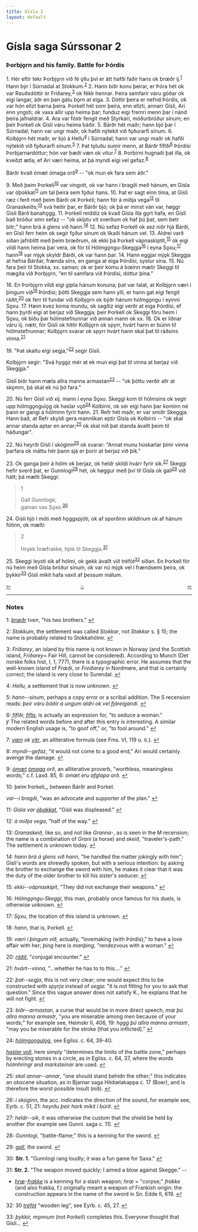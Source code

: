 ```yaml
---
title: Gísla 2
layout: default
---
```


# Gísla saga Súrssonar 2

### Þorbjǫrn and his family. Battle for Þórdis

1\. Hér eftir tekr Þorbjǫrn við fé ǫllu því er átt hafði faðir hans ok br&oelig;ðr ij.<sup id="a1">[1](#myfootnote1)</sup> Hann býr í Súrnadal at Stokkum.<sup id="a2">[2](#myfootnote2)</sup> 2. Hann biðr konu þeirar, er Þóra hét ok var Rauðsdóttir ór Friðarey,<sup id="a3">[3](#myfootnote3)</sup> ok fékk hennar. Þeira samfarir váru góðar ok eigi langar, áðr en þan gátu bǫrn at eiga. 3. Dóttir þeira er nefnd Þórdís, ok var hón ellzt barna þeira. Þorkell hét sonr þeira, enn ellzti, annarr Gísli, Ari enn yngsti; ok vaxa allir upp heima þar; funduz eigi fremri menn þar í nánd þeira jafnaldrar. 4. Ara var fóstr fengit með Styrkári, móðurbróður sínum; en þeir Þorkell ok Gísli váru heima báðir. 5. Bárðr hét maðr; hann bjó þar í Súrnadal; hann var ungr maðr, ok hafði nýtekit við fǫðurarfi sínum. 6. Kolbjǫrn hét maðr, er bjó á Hellu<sup id="a4">[4](#myfootnote4)</sup> í Súrnadal; hann var ungr maðr ok hafði nýtekið við fǫðurarfi sínum.<sup id="a5">[5](#myfootnote5)</sup> 7. Þat tǫluðu sumir menn, at Bárðr fíflði<sup id="a6">[6](#myfootnote6)</sup> Þórdísi Þorbjarnardóttur; hón var bæði væn ok vitur.<sup id="a7">[7](#myfootnote7)</sup> 8. Þorbirni hugnaði þat illa, ok kveðzt ætla, ef Ari væri heima, at þá myndi eigi vel gefaz.<sup id="a8">[8](#myfootnote8)</sup>

Bárðr kvað ómæt ómaga orð<sup id="a9">[9](#myfootnote9)</sup> -- "ok mun ek fara sem áðr."

9\. Með þeim Þorkeli<sup id="a10">[10](#myfootnote10)</sup> var vingott, ok var hann í bragði með hánum, en Gísla var óþokkat<sup id="a11">[11](#myfootnote11)</sup> um tal þeira sem fǫður hans. 10. Þat er sagt einn tíma, at Gísli ræz í ferð með þeim Bárði ok Þorkeli; hann fór á miðja vega<sup id="a12">[12](#myfootnote12)</sup> til Granaskeiðs;<sup id="a13">[13](#myfootnote13)</sup> svá heitir þar, er Bárðr bjó; ok þá er minst ván var, h&oslash;ggr Gísli Bárð banahǫgg. 11. Þorkell reiddiz ok kvað Gísla illa gǫrt hafa, en Gísli bað bróður sinn sefaz -- "ok skiptu vit sverðum ok haf þú þat, sem betr bítr;" hann brá á glens við hann.<sup id="a14">[14](#myfootnote14)</sup> 12. Nú sefaz Þorkell ok sez niðr hjá Bárði, en Gísli ferr heim ok segir fǫður sínum ok líkaði hánum vel. 13. Aldrei varð síðan jafnblítt með þeim br&oelig;ðrum, ok ekki þá Þorkell vápnaskiptit,<sup id="a15">[15](#myfootnote15)</sup> ok eigi vildi hann heima þar vera, ok fór til Hólmgǫngu-Skeggja<sup id="a16">[16](#myfootnote16)</sup> í eyna Sǫxu;<sup id="a17">[17](#myfootnote17)</sup> hann<sup id="a18">[18](#myfootnote18)</sup> var mjǫk skyldr Bárði, ok var hann þar. 14. Hann eggjar mjǫk Skeggja at hefna Bárðar, frænda síns, en ganga at eiga Þórdísi, systur sína. 15. Nú fara þeir til Stokka, xx. saman; ok er þeir kómu á b&oelig;inn mælir Skeggi til mægða við Þorbjǫrn, "en til samfara við Þórdísi, dóttur þína."

16\. En Þorbjǫrn vildi eigi gipta hánum konuna; þat var talat, at Kolbjǫrn væri í þingum við<sup id="a19">[19](#myfootnote19)</sup> Þórdísi; þótti Skeggja sem hann ylli, er hann gat eigi fengit ráðit,<sup id="a20">[20](#myfootnote20)</sup> ok ferr til fundar við Kolbjǫrn ok býðr hánum hólmgǫngu í eyinni Sǫxu. 17. Hann kvez koma mundu, ok sagðiz eigi verðr at eiga Þórdísi, ef hann þyrði eigi at berjaz við Skeggja; þeir Þorkell ok Skeggi fóru heim í Sǫxu, ok biðu þar hólmstefnunnar við annan mann ok xx. 18. Ok er liðnar váru iij. nætr, fór Gísli ok hittir Kolbjǫrn ok spyrr, hvárt hann er búinn til hólmstefnunnar; Kolbjǫrn svarar ok spyrr hvárt hann skal þat til ráðsins vinna.<sup id="a21">[21](#myfootnote21)</sup>

19\. "Þat skaltu eigi segja,"<sup id="a22">[22](#myfootnote22)</sup> segir Gísli.

Kolbjǫrn segir: "Svá hyggz mér at ek mun eigi þat til vinna at berjaz við Skeggja."

Gísli biðr hann mæla allra manna armastan<sup id="a23">[23](#myfootnote23)</sup> -- "ok þóttu verðir allr at skǫmm, þá skal ek nú þó fara."

20\. Nú ferr Gísli við xij. mann í eyna Sǫxu. Skeggi kom til hólmsins ok segir upp hólmgǫngulǫg ok haslar vǫll<sup id="a24">[24](#myfootnote24)</sup> Kolbirni, ok sér eigi hann þar kominn né þann er gangi á hólminn fyrir hann. 21. Refr hét maðr, er var smiðr Skeggja. Hann bað, at Refr skyldi gera mannlíkan eptir Gísla ok Kolbirni -- "ok skal annar standa aptar en annar;<sup id="a25">[25](#myfootnote25)</sup> ok skal níð þat standa ávallt þeim til háðungar".

22\. Nú heyrði Gísli í skóginn<sup id="a26">[26](#myfootnote26)</sup> ok svarar: "Annat munu húskarlar þínir vinna þarfara ok máttu hér þann sjá er þorir at berjaz við þik."

23\. Ok ganga þeir á hólm ok berjaz, ok heldr skildi hvárr fyrir sik.<sup id="a27">[27](#myfootnote27)</sup> Skeggi hefir sverð þat, er Gunnlogi<sup id="a28">[28](#myfootnote28)</sup> hét, ok h&oslash;ggur með því til Gísla ok gall<sup id="a29">[29](#myfootnote29)</sup> við hátt; þá mælti Skeggi:

>1
>   
>Gall Gunnloge,   
>gaman vas Sǫxo.<sup id="a30">[30](#myfootnote30)</sup>

24\. Gísli hjó í móti með hǫggspjóti, ok af sporðinn skildinum ok af hánum fótinn, ok mælti:

>2
>   
>Hrǫkk hræfrakke,
>hjók til Skeggja.<sup id="a31">[31](#myfootnote31)</sup>

25\. Skeggi leysti sik af hólmi, ok gekk ávallt við tréfót<sup id="a32">[32](#myfootnote32)</sup> síðan. En Þorkell fór nú heim með Gísla bróður sínum, ok var nú mjǫk vel í frændsemi þeira, ok þykkir<sup id="a33">[33](#myfootnote33)</sup> Gísli mikit hafa vaxit af þessum málum.

<div style="float: left"><a href="http://rcblack.net/Gisla_saga/Gisla_1">⇦</a></div>
<div style="float: right"><a href="http://rcblack.net/Gisla_saga/Gisla_3">⇨</a></div>
<div style="margin: 0 auto; width: 100px;"><a href="http://rcblack.net/Gisla_saga/Gisla_home">&#8962;</a></div>

---

### Notes

<a name="myfootnote1" id="f1">1</a>:
 [_br&oelig;ðr_](http://web.ff.cuni.cz/cgi-bin/uaa_slovnik/gmc_search_v3?cmd=viewthis&id=cv:b0271:23) _tveir_, "his two brothers."
[↩](#a1)

<a name="myfootnote2" id="f2">2</a>:
_Stokkum_, the settlement was called _Stokkar_, not _Stakkar_ s. &sect; 15; the name is probably related to Stokkahólmr.
[↩](#a2)

<a name="myfootnote3" id="f3">3</a>:
 _Friðarey_, an island by this name is not known in Norway (and the Scottish island, _Friðarey_= Fair Hill, cannot be considered). According to Munch (Det norske folks hist, I, 1, 777), there is a typographic error. He assumes that the well-known island of _Fr&oelig;ði_, or _Freiðarey_ in Nordm&oslash;re, and that is certainly correct; the island is very close to Surendal.
[↩](#a3)

<a name="myfootnote4" id="f4">4</a>:
 _Hellu_, a settlement that is now unknown.
[↩](#a4)

<a name="myfootnote5" id="f5">5</a>:
 _hann--sínum_, perhaps a copy error or a scribal addition. The S recension reads: _þeir váru báðir á ungum aldri ok vel fjáreigandi_.
[↩](#a5)

<a name="myfootnote6" id="f6">6</a>:
 _fíflði_; [_fífla_](http://web.ff.cuni.cz/cgi-bin/uaa_slovnik/gmc_search_v3?cmd=viewthis&id=cv:b0155:27), is actually an expression for, "to seduce a woman."   
 &#42856; The related words before and after this entry is interesting. A similar modern English usage is, "to goof off," or, "to fool around."
 [↩](#a6)

<a name="myfootnote7" id="f7">7</a>:
 [_v&oelig;n_](http://web.ff.cuni.cz/cgi-bin/uaa_slovnik/gmc_search_v3?cmd=viewthis&id=cv:b0719:32) _ok_ [_vitr_](http://web.ff.cuni.cz/cgi-bin/uaa_slovnik/gmc_search_v3?cmd=viewthis&id=cv:b0713:24), an alliterative formula (see Fms. VI, 119 u. ö.).
[↩](#a7)

<a name="myfootnote8" id="f8">8</a>:
 _myndi--gefaz_, "it would not come to a good end," Ari would certainly avenge the damage.
[↩](#a8)

<a name="myfootnote9" id="f9">9</a>:
 [_óm&oelig;t_](http://web.ff.cuni.cz/cgi-bin/uaa_slovnik/gmc_search_v3?cmd=viewthis&id=cv:b0443:18) [_ómaga_](http://web.ff.cuni.cz/cgi-bin/uaa_slovnik/gmc_search_v3?cmd=viewthis&id=cv:b0668:30) _orð_, an alliterative proverb, "worthless, meaningless words;" c.f. Laxd. 85, 6: _óm&oelig;t eru afglapa orð_.
[↩](#a9)

<a name="myfootnote10" id="f10">10</a>:
 þeim Þorkeli_, between Bárðr and Þorkel.

_var--í bragði_, "was an advocate and supporter of the plan."
[↩](#a10)

<a name="myfootnote11" id="f11">11</a>:
 _Gísla var_ [_óþakkat_](http://web.ff.cuni.cz/cgi-bin/uaa_slovnik/gmc_search_v3?cmd=formquery2&query=%FA-%FEokki&startrow=1), "Gísli was displeased."
[↩](#a11)

<a name="myfootnote12" id="f12">12</a>:
 _á miðja vega_, "half of the way."
[↩](#a12)

<a name="myfootnote13" id="f13">13</a>:
_Granaskeið_, like so, and not like _Granna-_, as is seen in the M recension; the name is a combination of _Grani_ (a horse) and _skeið_, "traveler's-path." The settlement is unknown today.
[↩](#a13)

<a name="myfootnote14" id="f14">14</a>:
  _hann brá á glens við hann_, "he handled the matter jokingly with him"; Gísli's words are shrewdly spoken, but with a serious intention: by asking the brother to exchange the sword with him, he makes it clear that it was the duty of the older brother to kill his sister's seducer.
[↩](#a14)

<a name="myfootnote15" id="f15">15</a>:
  _ekki--vápnaskipit_, "They did not exchange their weapons."
[↩](#a15)

<a name="myfootnote16" id="f16">16</a>:
 _Hólmgǫngu-Skeggi_, this man, probably once famous for his duels, is otherwise unknown.
[↩](#a16)

<a name="myfootnote17" id="f17">17</a>:
  _Sǫxu_, the location of this island is unknown.
[↩](#a17)

<a name="myfootnote18" id="f18">18</a>:
  _hann_, that is, Þorkell.
[↩](#a18)

<a name="myfootnote19" id="f19">19</a>:
  _v&oelig;ri í þingum við_, actually, "lovemaking (with Þórdis)," to have a love affair with her; _þing_ here is _manþing_, "rendezvous with a woman."
[↩](#a19)

<a name="myfootnote20" id="f20">20</a>:
  [_ráðit_](http://web.ff.cuni.cz/cgi-bin/uaa_slovnik/gmc_search_v3?cmd=viewthis&id=cv:b0485:14), "conjugal encounter."
[↩](#a20)

<a name="myfootnote21" id="f21">21</a>:
  _hvárt--vinna_, "...whether he has to to this...."
[↩](#a21)

<a name="myfootnote22" id="f22">22</a>:
  _þat--segja_, this is not very clear; one would expect this to be constructed with _spyrja_ instead of _segja_: "it is not fitting for you to ask that question." Since this vague answer does not satisfy K., he explains that he will not fight.
[↩](#a22)

<a name="myfootnote23" id="f23">23</a>:
  _biðr--armastan_, a curse that would be in more direct speech, _m&oelig; þú allra manna armastr_, "you are miserable among men because of your words;" for example see, Heimskr II, 406, 19: _hǫgg þú allra manna armastr_, "may you be miserable for the stroke [that you inflicted]."
[↩](#a23)

<a name="myfootnote24" id="f24">24</a>:
  [_hólmgǫngulǫg_](http://web.ff.cuni.cz/cgi-bin/uaa_slovnik/gmc_search_v3?cmd=formquery2&query=h%F3lmg%F6ngu-l%F6g&startrow=1), see Egilss. c. 64, 39-40.

 [_haslar vǫll_](http://web.ff.cuni.cz/cgi-bin/uaa_slovnik/gmc_search_v3?cmd=viewthis&id=cv:b0240:37), here simply "determines the limits of the battle zone," perhaps by erecting stones in a circle, as in Egilss. c. 64, 37, where the words _hólmhringr_ and _marksteinar_ are used.
[↩](#a24)

<a name="myfootnote25" id="f25">25</a>:
  _skal annar--annar_, "one should stand behidn the other;" this indicates an obscene situation, as in Bjarnar saga Hitd&oelig;lakappa c. 17 (Boer), and is therefore the worst possible insult (nið).
[↩](#a25)

<a name="myfootnote26" id="f26">26</a>:
  _í skóginn_, the acc. indicates the direction of the sound, for example see, Eyrb. c. 51, 21: _heyrðu þeir hark mikit í búrit_.
[↩](#a26)

<a name="myfootnote27" id="f27">27</a>:
  _heldr--sik_, it was otherwise the custom that the shield be held by another (for example see Gunnl. saga c. 11).
[↩](#a27)

<a name="myfootnote28" id="f28">28</a>:
  _Gunnlogi_, "battle-flame;" this is a kenning for the sword.
[↩](#a28)

<a name="myfootnote29" id="f29">29</a>:
  [_gall_](http://web.ff.cuni.cz/cgi-bin/uaa_slovnik/gmc_search_v3?cmd=viewthis&id=cv:b0202:2), the sword.
[↩](#a29)

<a name="myfootnote30" id="f30">30</a>:
 __Str. 1.__ "Gunnlogi rang loudly; it was a fun game for Saxa."
[↩](#a30)

<a name="myfootnote31" id="f31">31</a>:
 __Str. 2.__  "The weapon moved quickly; I aimed a blow against Skegge." --
* [_hr&oelig;_](http://web.ff.cuni.cz/cgi-bin/uaa_slovnik/gmc_search_v3?cmd=viewthis&id=cv:b0290:6)-[_frakke_](http://web.ff.cuni.cz/cgi-bin/uaa_slovnik/gmc_search_v3?cmd=viewthis&id=cv:b0169:6) is a kenning for a slash weapon; _hr&oelig;_ = "corpse;" _frakke_ (and also frakka, f.) originally meant a weapon of Frankish origin: the construction appears in the name of the sword in Sn. Edde II, 619.
[↩](#a31)

<a name="myfootnote32" id="f32">32</a>:
30 [_tréfót_](http://web.ff.cuni.cz/cgi-bin/uaa_slovnik/gmc_search_v3?cmd=formquery2&query=tr%E9-f%F3tr%2C&startrow=1) "wooden leg", see Eyrb. c. 45, 27.
[↩](#a32)

<a name="myfootnote33" id="f33">33</a>:
 _þykkir, mǫnnum_ (not _Þorkeli_) completes this. Everyone thought that Gísli...
[↩](#a33)
